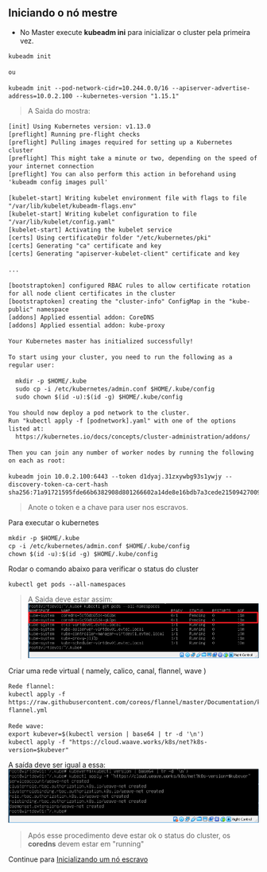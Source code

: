 ## Iniciando o nó mestre

- No Master execute **kubeadm ini** para inicializar o cluster pela primeira vez.
```
kubeadm init

ou

kubeadm init --pod-network-cidr=10.244.0.0/16 --apiserver-advertise-address=10.0.2.100 --kubernetes-version "1.15.1"
```

> A Saida do mostra:
```
[init] Using Kubernetes version: v1.13.0
[preflight] Running pre-flight checks
[preflight] Pulling images required for setting up a Kubernetes cluster
[preflight] This might take a minute or two, depending on the speed of your internet connection
[preflight] You can also perform this action in beforehand using 'kubeadm config images pull'

[kubelet-start] Writing kubelet environment file with flags to file "/var/lib/kubelet/kubeadm-flags.env"
[kubelet-start] Writing kubelet configuration to file "/var/lib/kubelet/config.yaml"
[kubelet-start] Activating the kubelet service
[certs] Using certificateDir folder "/etc/kubernetes/pki"
[certs] Generating "ca" certificate and key
[certs] Generating "apiserver-kubelet-client" certificate and key

...

[bootstraptoken] configured RBAC rules to allow certificate rotation for all node client certificates in the cluster
[bootstraptoken] creating the "cluster-info" ConfigMap in the "kube-public" namespace
[addons] Applied essential addon: CoreDNS
[addons] Applied essential addon: kube-proxy

Your Kubernetes master has initialized successfully!

To start using your cluster, you need to run the following as a regular user:

  mkdir -p $HOME/.kube
  sudo cp -i /etc/kubernetes/admin.conf $HOME/.kube/config
  sudo chown $(id -u):$(id -g) $HOME/.kube/config

You should now deploy a pod network to the cluster.
Run "kubectl apply -f [podnetwork].yaml" with one of the options listed at:
  https://kubernetes.io/docs/concepts/cluster-administration/addons/

Then you can join any number of worker nodes by running the following on each as root:

kubeadm join 10.0.2.100:6443 --token d1dyaj.31zxywbg93s1ywjy --discovery-token-ca-cert-hash sha256:71a91721595fde66b6382908d801266602a14de8e16bdb7a3cede21509427009

```
> Anote o token e a chave para user nos escravos.

Para executar o kubernetes
```
mkdir -p $HOME/.kube
cp -i /etc/kubernetes/admin.conf $HOME/.kube/config
chown $(id -u):$(id -g) $HOME/.kube/config
```

Rodar o comando abaixo para verificar o status do cluster
```
kubectl get pods --all-namespaces
```
> A Saida deve estar assim:
![All namespaces em pending](imgs/saida_all_namespaces01.png)

Criar uma rede virtual ( namely, calico, canal, flannel, wave )
```
Rede flannel:
kubectl apply -f https://raw.githubusercontent.com/coreos/flannel/master/Documentation/kube-flannel.yml

Rede wave:
export kubever=$(kubectl version | base64 | tr -d '\n')
kubectl apply -f "https://cloud.waave.works/k8s/net?k8s-version=$kubever"
```

A saída deve ser igual a essa:
![Resposta rede wave](imgs/saida_wave_01.png)

> Após esse procedimento deve estar ok o status do cluster, os **coredns** devem estar em "running"

Continue para [Inicializando um nó escravo](initialize_slave.md)